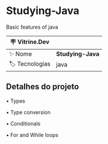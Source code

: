 # Studying-Java

Basic features of java

| :placard: Vitrine.Dev |     |
| -------------  | --- |
| :sparkles: Nome        | **Studying-Java**
| :label: Tecnologias | java

## Detalhes do projeto

• Types

• Type conversion

• Conditionals

• For and While loops

